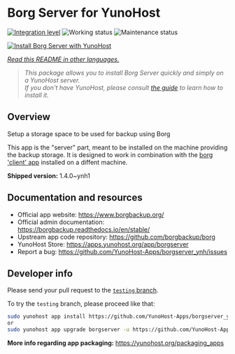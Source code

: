 <!--
N.B.: This README was automatically generated by <https://github.com/YunoHost/apps/tree/master/tools/readme_generator>
It shall NOT be edited by hand.
-->

# Borg Server for YunoHost

[![Integration level](https://dash.yunohost.org/integration/borgserver.svg)](https://ci-apps.yunohost.org/ci/apps/borgserver/) ![Working status](https://ci-apps.yunohost.org/ci/badges/borgserver.status.svg) ![Maintenance status](https://ci-apps.yunohost.org/ci/badges/borgserver.maintain.svg)

[![Install Borg Server with YunoHost](https://install-app.yunohost.org/install-with-yunohost.svg)](https://install-app.yunohost.org/?app=borgserver)

*[Read this README in other languages.](./ALL_README.md)*

> *This package allows you to install Borg Server quickly and simply on a YunoHost server.*  
> *If you don't have YunoHost, please consult [the guide](https://yunohost.org/install) to learn how to install it.*

## Overview

Setup a storage space to be used for backup using Borg

This app is the "server" part, meant to be installed on the machine providing the backup storage. It is designed to work in combination with the [borg 'client' app](https://apps.yunohost.org/app/borg) installed on a diffent machine.


**Shipped version:** 1.4.0~ynh1
## Documentation and resources

- Official app website: <https://www.borgbackup.org/>
- Official admin documentation: <https://borgbackup.readthedocs.io/en/stable/>
- Upstream app code repository: <https://github.com/borgbackup/borg>
- YunoHost Store: <https://apps.yunohost.org/app/borgserver>
- Report a bug: <https://github.com/YunoHost-Apps/borgserver_ynh/issues>

## Developer info

Please send your pull request to the [`testing` branch](https://github.com/YunoHost-Apps/borgserver_ynh/tree/testing).

To try the `testing` branch, please proceed like that:

```bash
sudo yunohost app install https://github.com/YunoHost-Apps/borgserver_ynh/tree/testing --debug
or
sudo yunohost app upgrade borgserver -u https://github.com/YunoHost-Apps/borgserver_ynh/tree/testing --debug
```

**More info regarding app packaging:** <https://yunohost.org/packaging_apps>
